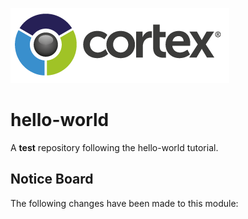 <a href="https://www.cortex.co.uk/" target="_blank"><img src="https://github.com/CortexIATest/CTXExcel/blob/master/Images/Cortex-350-120.png" alt="Go to W3Schools!" width="350" height="120" border="0"></a>

# hello-world
A __test__ repository following the hello-world tutorial. 

## Notice Board
The following changes have been made to this module:
